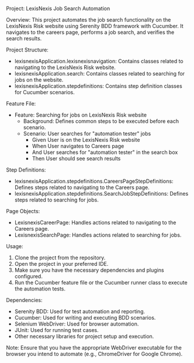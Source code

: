 Project: LexisNexis Job Search Automation

Overview:
This project automates the job search functionality on the LexisNexis Risk website using Serenity BDD framework with Cucumber. It navigates to the careers page, performs a job search, and verifies the search results.

Project Structure:
- lexisnexisApplication.lexisnexisnavigation: Contains classes related to navigating to the LexisNexis Risk website.
- lexisnexisApplication.search: Contains classes related to searching for jobs on the website.
- lexisnexisApplication.stepdefinitions: Contains step definition classes for Cucumber scenarios.

Feature File:
- Feature: Searching for jobs on LexisNexis Risk website
    - Background: Defines common steps to be executed before each scenario.
    - Scenario: User searches for "automation tester" jobs
        - Given User is on the LexisNexis Risk website
        - When User navigates to Careers page
        - And User searches for "automation tester" in the search box
        - Then User should see search results

Step Definitions:
- lexisnexisApplication.stepdefinitions.CareersPageStepDefinitions: Defines steps related to navigating to the Careers page.
- lexisnexisApplication.stepdefinitions.SearchJobStepDefinitions: Defines steps related to searching for jobs.

Page Objects:
- LexisnexisCareerPage: Handles actions related to navigating to the Careers page.
- LexisnexisSearchPage: Handles actions related to searching for jobs.

Usage:
1. Clone the project from the repository.
2. Open the project in your preferred IDE.
3. Make sure you have the necessary dependencies and plugins configured.
4. Run the Cucumber feature file or the Cucumber runner class to execute the automation tests.

Dependencies:
- Serenity BDD: Used for test automation and reporting.
- Cucumber: Used for writing and executing BDD scenarios.
- Selenium WebDriver: Used for browser automation.
- JUnit: Used for running test cases.
- Other necessary libraries for project setup and execution.

Note: Ensure that you have the appropriate WebDriver executable for the browser you intend to automate (e.g., ChromeDriver for Google Chrome).

